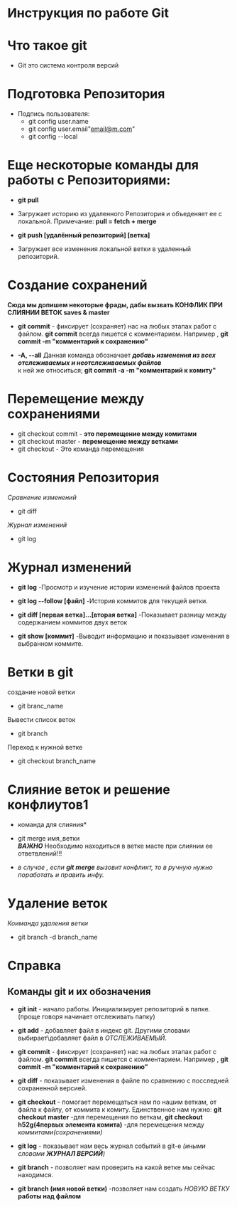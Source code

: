 # Инструкция по работе Git


# Что такое git
* Git это система контроля версий


# Подготовка Репозитория
 * Подпись пользователя: 
    * git config user.name
    * git config user.email"email@m.com"
    * git config --local

 # Еще нескоторые команды для работы с Репозиториями:
 * __git pull__
 - Загружает историю из удаленного Репозитория и объеденяет ее с локальной. Примечание: __pull = fetch + merge__

 * __git push  [удалённый репозиторий] [ветка]__ 
 - Загружает все изменения локальной ветки в удаленный репозиторий.    


# Создание сохранений 
__Сюда мы допишем некоторые фрады, дабы вызвать КОНФЛИК ПРИ СЛИЯНИИ ВЕТОК saves & master__ 

+ __git commit__ - фиксирует (сохраняет) нас на любых этапах работ с файлом.  __git commit__ всегда пишется с комментарием. Например , __git commit -m "комментарий к сохранению"__

+ __-A, --all__   Данная команда обозначает __*добавь изменения из всех отслеживаемых и неотслеживаемых файлов*__    
   к ней же относиться;
   __git commit -a -m "комментарий к комиту"__      


# Перемещение между сохранениями
* git checkout commit - 
__это перемещение между комитами__
* git checkout master - __перемещение между ветками__
* git checkout - Это команда перемещения  


# Состояния Репозитория
  *Сравнение изменений*
* git diff

*Журнал изменений*
* git log


# Журнал изменений
+ __git log__ 
 -Просмотр и изучение истории изменений файлов проекта

+ __git log --follow [файл]__
-История коммитов для текущей ветки.

+ __git diff [первая ветка]...[вторая ветка]__ 
-Показывает разницу между содержанием коммитов двух веток

+ __git show [коммит]__
-Выводит информацию и показывает изменения в выбранном коммите.


# Ветки в git
 создание новой ветки 
   * git branc_name

 Вывести список веток 
 * git branch 
 
 Переход к нужной ветке
  * git checkout branch_name


# Слияние веток и решение конфлиутов1
* команда для слияния*
* git merge имя_ветки  
__*ВАЖНО*__ Необходимо находиться в ветке масте при слиянии ее ответвлений!!!


 * *в случае , если  __git merge__ вызовит конфликт, то в ручную нужно поработать и править инфу.*


# Удаление веток 
*Коиманда удаления ветки*
* git branch -d branch_name

# Справка








## Команды git и их обозначения

+ __git init__ - начало работы. Инициализирует репозиторий в папке. (проще говоря начинает отслеживать папку)

+ __git add__  - добавляет файл в индекс git. Другими словами выбирает\добавляет файл в *ОТСЛЕЖИВАЕМЫЙ*.



+ __git commit__ - фиксирует (сохраняет) нас на любых этапах работ с файлом.  __git commit__ всегда пишется с комментарием. Например , __git commit -m "комментарий к сохранению"__



+ __git diff__ - показывает изменения в файле по сравнению с посследней сохраненной версией.


+ __git checkout__ - помогает перемещаться нам по нашим веткам, от файла к файлу, от коммита к комиту. Единственное нам нужно: __git checkout master__ -для перемещения по веткам, __git checkout h52g(4первых элемента комита)__ -для перемещения между *коммитами(сохранениями)*


+ __git log__ - показывает нам весь журнал событий в git-е *(иными словами __ЖУРНАЛ ВЕРСИЙ__)*


+ __git branch__ - позволяет нам проверить на какой ветке мы сейчас находимся.

+ __git branch (имя новой ветки)__  -позволяет нам создать *НОВУЮ ВЕТКУ* __работы над файлом__ 






